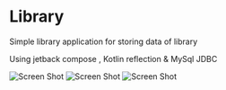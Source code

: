 # Library
Simple library application for storing data of library

Using jetback compose , Kotlin reflection & MySql JDBC

![Screen Shot](https://user-images.githubusercontent.com/49305252/137166304-0334f18b-edab-4274-ad29-867c26ae14a9.png)
![Screen Shot](https://user-images.githubusercontent.com/49305252/137166306-2cabec70-3b30-4fc0-836b-a2aa37ecf3eb.png)
![Screen Shot](https://user-images.githubusercontent.com/49305252/137166311-3550e139-92f0-4fbb-a3c5-b7dc1c2c54a1.png)
